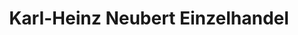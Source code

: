 ---
title: "Karl-Heinz Neubert Einzelhandel"
url: /waldenburg/karl-heinz-neubert-einzelhandel/
shop: Sport
---